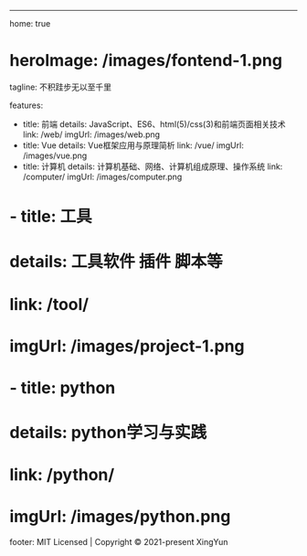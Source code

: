 ---

home: true
# heroImage: /images/fontend-1.png
tagline: 不积跬步无以至千里

features:

- title: 前端
  details: JavaScript、ES6、html(5)/css(3)和前端页面相关技术
  link: /web/
  imgUrl: /images/web.png
- title: Vue
  details: Vue框架应用与原理简析
  link: /vue/
  imgUrl: /images/vue.png
- title: 计算机
  details: 计算机基础、网络、计算机组成原理、操作系统
  link: /computer/
  imgUrl: /images/computer.png
# - title: 工具
#   details: 工具软件 插件 脚本等
#   link: /tool/
#   imgUrl: /images/project-1.png
# - title: python
#   details: python学习与实践
#   link: /python/
#   imgUrl: /images/python.png

footer: MIT Licensed | Copyright © 2021-present XingYun
